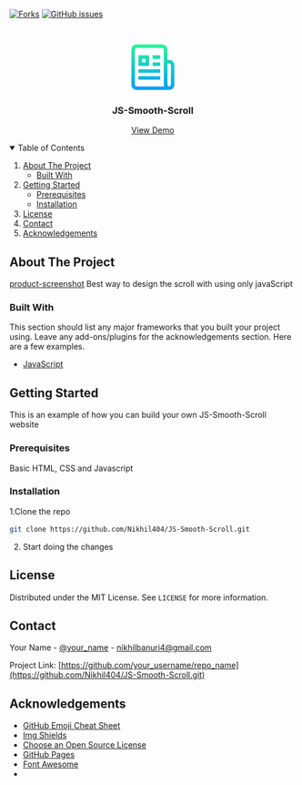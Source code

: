
<!-- PROJECT SHIELDS -->
[![Forks][forks-shield]][forks-url]
[![GitHub issues](https://img.shields.io/github/issues/Nikhil404/JS-Smooth-Scroll)](https://github.com/Nikhil404/JS-Smooth-Scroll/issues)
<!-- PROJECT LOGO -->
<br />
<p align="center">
  <a href="https://github.com/Nikhil404/JS-Smooth-Scroll">
    <img src="images/logo.png" alt="Logo" width="80" height="80">
  </a>

  <h3 align="center">JS-Smooth-Scroll</h3>

  <p align="center">
        <a href="https://nikhil404.github.io/JS-Smooth-Scroll/">View Demo</a>
    </p>
</p>

<!-- TABLE OF CONTENTS -->
<details open="open">
  <summary>Table of Contents</summary>
  <ol>
    <li>
      <a href="#about-the-project">About The Project</a>
      <ul>
        <li><a href="#built-with">Built With</a></li>
      </ul>
    </li>
    <li>
      <a href="#getting-started">Getting Started</a>
      <ul>
        <li><a href="#prerequisites">Prerequisites</a></li>
        <li><a href="#installation">Installation</a></li>
      </ul>
    </li>
    <li><a href="#license">License</a></li>
    <li><a href="#contact">Contact</a></li>
    <li><a href="#acknowledgements">Acknowledgements</a></li>
  </ol>
</details>

<!-- ABOUT THE PROJECT -->

## About The Project

[product-screenshot]
Best way to design the scroll with using only javaScript

### Built With

This section should list any major frameworks that you built your project using. Leave any add-ons/plugins for the acknowledgements section. Here are a few examples.

- [JavaScript](https://javascript.info/)

<!-- GETTING STARTED -->

## Getting Started

This is an example of how you can build your own JS-Smooth-Scroll website 

### Prerequisites

Basic HTML, CSS and Javascript

### Installation

1.Clone the repo
   ```sh
   git clone https://github.com/Nikhil404/JS-Smooth-Scroll.git
   ```
2. Start doing the changes

<!-- LICENSE -->

## License

Distributed under the MIT License. See `LICENSE` for more information.

<!-- CONTACT -->

## Contact

Your Name - [@your_name](Nikhil) - nikhilbanuri4@gmail.com

Project Link: [https://github.com/your_username/repo_name](https://github.com/Nikhil404/JS-Smooth-Scroll.git)

<!-- ACKNOWLEDGEMENTS -->

## Acknowledgements

- [GitHub Emoji Cheat Sheet](https://www.webpagefx.com/tools/emoji-cheat-sheet)
- [Img Shields](https://shields.io)
- [Choose an Open Source License](https://choosealicense.com)
- [GitHub Pages](https://pages.github.com)
- [Font Awesome](https://fontawesome.com)
- 
<!-- MARKDOWN LINKS & IMAGES -->
[forks-shield]: https://img.shields.io/github/forks/Nikhil404/JS-Smooth-Scroll
[forks-url]: https://github.com/Nikhil404/JS-Smooth-Scroll/network
[product-screenshot]: images/screenshot.png
